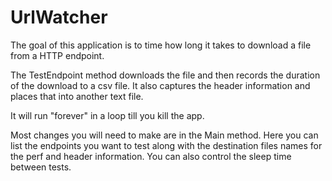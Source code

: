 UrlWatcher
==========
The goal of this application is to time how long it takes to download a file from a HTTP endpoint.

The TestEndpoint method downloads the file and then records the duration of the download to a csv file. It also captures the 
header information and places that into another text file. 

It will run "forever" in a loop till you kill the app.

Most changes you will need to make are in the Main method. 
Here you can list the endpoints you want to test along with the destination files names for the perf and header information. 
You can also control the sleep time between tests. 
